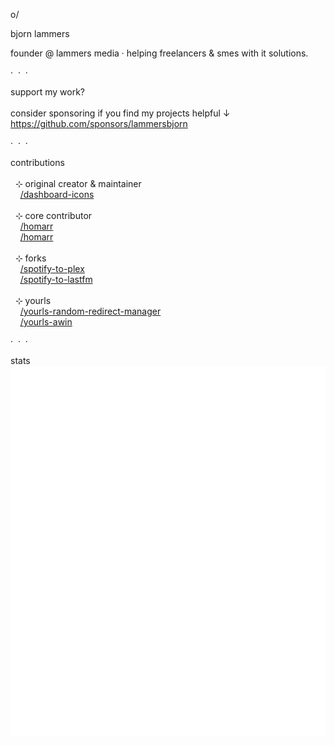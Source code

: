o/

bjorn lammers

founder @ lammers media · helping freelancers & smes with it solutions.


·&nbsp;&nbsp;·&nbsp;&nbsp;·


support my work?
<br><br>consider sponsoring if you find my projects helpful ↓
<br>https://github.com/sponsors/lammersbjorn


·&nbsp;&nbsp;·&nbsp;&nbsp;·


contributions
<br><br>&nbsp;&nbsp;⊹ original creator & maintainer
<br>&nbsp;&nbsp;&nbsp;&nbsp;[/dashboard-icons](https://github.com/homarr-labs/dashboard-icons)
<br><br>&nbsp;&nbsp;⊹ core contributor
<br>&nbsp;&nbsp;&nbsp;&nbsp;[/homarr](https://github.com/homarr-labs/homarr)
<br>&nbsp;&nbsp;&nbsp;&nbsp;[/homarr](https://github.com/ajnart/homarr)
<br><br>&nbsp;&nbsp;⊹ forks
<br>&nbsp;&nbsp;&nbsp;&nbsp;[/spotify-to-plex](https://github.com/lammersbjorn/spotify-to-plex)
<br>&nbsp;&nbsp;&nbsp;&nbsp;[/spotify-to-lastfm](https://github.com/lammersbjorn/spotify-to-lastfm)
<br><br>&nbsp;&nbsp;⊹ yourls
<br>&nbsp;&nbsp;&nbsp;&nbsp;[/yourls-random-redirect-manager](https://github.com/lammersbjorn/YOURLS-Random-Redirect-Manager)
<br>&nbsp;&nbsp;&nbsp;&nbsp;[/yourls-awin](https://github.com/lammersbjorn/YOURLS-Awin)


·&nbsp;&nbsp;·&nbsp;&nbsp;·


stats
<br>![metrics](https://github.com/lammersbjorn/lammersbjorn/blob/master/github-metrics.svg)
